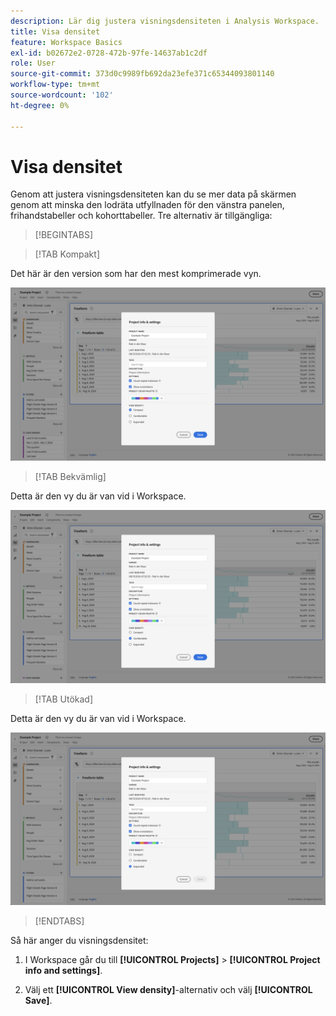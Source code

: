 ```yaml
---
description: Lär dig justera visningsdensiteten i Analysis Workspace.
title: Visa densitet
feature: Workspace Basics
exl-id: b02672e2-0728-472b-97fe-14637ab1c2df
role: User
source-git-commit: 373d0c9989fb692da23efe371c65344093801140
workflow-type: tm+mt
source-wordcount: '102'
ht-degree: 0%

---
```


# Visa densitet

Genom att justera visningsdensiteten kan du se mer data på skärmen genom att minska den lodräta utfyllnaden för den vänstra panelen, frihandstabeller och kohorttabeller. Tre alternativ är tillgängliga:

>[!BEGINTABS]

>[!TAB Kompakt]

Det här är den version som har den mest komprimerade vyn.

![Täthet för den komprimerade vyn.](assets/view-density-compact.png)

>[!TAB Bekvämlig]

Detta är den vy du är van vid i Workspace.

![Täthet för utökad vy.](assets/view-density-comfortable.png)

>[!TAB Utökad]

Detta är den vy du är van vid i Workspace.

![Täthet för utökad vy.](assets/view-density-expanded.png)

>[!ENDTABS]


Så här anger du visningsdensitet:

1. I Workspace går du till **[!UICONTROL Projects]** > **[!UICONTROL Project info and settings]**.

1. Välj ett **[!UICONTROL View density]**-alternativ och välj **[!UICONTROL Save]**.

